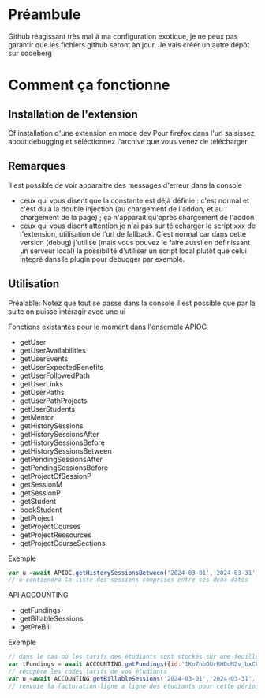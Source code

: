 # Préambule

Github réagissant très mal à ma configuration exotique, je ne peux pas garantir que les fichiers github seront àn jour.
Je vais créer un autre dépôt sur codeberg

# Comment ça fonctionne

## Installation de l'extension

Cf installation d'une extension en mode dev
Pour firefox dans l'url saisissez about:debugging et séléctionnez l'archive que vous venez de télécharger

## Remarques

Il est possible de voir apparaitre des messages d'erreur dans la console
 - ceux qui vous disent que la constante est déjà définie : c'est normal et c'est du à la double injection (au chargement de l'addon, et au chargement de la page) ; ça n'apparait qu'après chargement de l'addon
 - ceux qui vous disent attention je n'ai pas sur télécharger le script xxx de l'extension, utilisation de l'url de fallback. C'est normal car dans cette version (debug) j'utilise (mais vous pouvez le faire aussi en definissant un serveur local) la possibilité d'utiliser un script local plutôt que celui integré dans le plugin pour debugger par exemple.

## Utilisation

Préalable: Notez que tout se passe dans la console il est possible que par la suite on puisse intéragir avec une ui

Fonctions existantes pour le moment dans l'ensemble APIOC

- getUser
- getUserAvailabilities
- getUserEvents
- getUserExpectedBenefits
- getUserFollowedPath
- getUserLinks
- getUserPaths
- getUserPathProjects
- getUserStudents
- getMentor
- getHistorySessions
- getHistorySessionsAfter
- getHistorySessionsBefore
- getHistorySessionsBetween
- getPendingSessionsAfter
- getPendingSessionsBefore
- getProjectOfSessionP
- getSessionM
- getSessionP
- getStudent
- bookStudent
- getProject
- getProjectCourses
- getProjectRessources
- getProjectCourseSections

Exemple

```js
var u =await APIOC.getHistorySessionsBetween('2024-03-01','2024-03-31')
// u contiendra la liste des sessions comprises entre ces deux dates
```

API ACCOUNTING

- getFundings
- getBillableSessions
- getPreBill

Exemple
```js
// dans le cas où les tarifs des étudiants sont stockés sur une feuille googlesheet
var tFundings = await ACCOUNTING.getFundings({id:'1Ko7nbOUrRHDoM2v_bxC85YuGBoao_IV2F3RLnqzMVgc'})
// récupère les codes tarifs de vos étudiants
var u =await ACCOUNTING.getBillableSessions('2024-03-01','2024-03-31', tFundings)
// renvoie la facturation ligne a ligne des étudiants pour cette période
```
